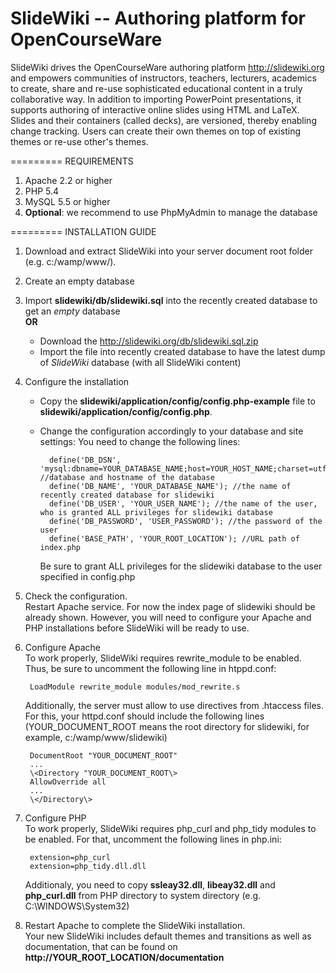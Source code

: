 SlideWiki -- Authoring platform for OpenCourseWare
=========
SlideWiki drives the OpenCourseWare authoring platform http://slidewiki.org and empowers communities of instructors, teachers, lecturers, academics to create, share and re-use sophisticated educational content in a truly collaborative way. In addition to importing PowerPoint presentations, it supports authoring of interactive online slides using HTML and LaTeX. Slides and their containers (called decks), are versioned, thereby enabling change tracking. Users can create their own themes on top of existing themes or re-use other's themes.

=========
REQUIREMENTS

1. Apache 2.2 or higher
2. PHP 5.4
3. MySQL 5.5 or higher
4. **Optional**: we recommend to use PhpMyAdmin to manage the database

=========
INSTALLATION GUIDE

1. Download and extract SlideWiki into your server document root folder (e.g. c:/wamp/www/). 

2. Create an empty database 

3. Import **slidewiki/db/slidewiki.sql** into the recently created database to get an *empty* database    
    **OR**
    + Download the http://slidewiki.org/db/slidewiki.sql.zip
    + Import the file into recently created database to have the latest dump of *SlideWiki* database (with all SlideWiki content)

4. Configure the installation 
    + Copy the **slidewiki/application/config/config.php-example** file to **slidewiki/application/config/config.php**.   
    + Change the configuration accordingly to your database and site settings:
        You need to change the following lines:

            define('DB_DSN', 'mysql:dbname=YOUR_DATABASE_NAME;host=YOUR_HOST_NAME;charset=utf8'); //database and hostname of the database
            define('DB_NAME', 'YOUR_DATABASE_NAME'); //the name of recently created database for slidewiki
            define('DB_USER', 'YOUR_USER_NAME'); //the name of the user, who is granted ALL privileges for slidewiki database
            define('DB_PASSWORD', 'USER_PASSWORD'); //the password of the user
            define('BASE_PATH', 'YOUR_ROOT_LOCATION'); //URL path of index.php 
            
        Be sure to grant ALL privileges for the slidewiki database to the user specified in config.php 

5. Check the configuration.     
    Restart Apache service. For now the index page of slidewiki should be already shown. However, you will need to configure your Apache and PHP installations before SlideWiki will be ready to use.   

6. Configure Apache   
    To work properly, SlideWiki requires rewrite_module to be enabled. Thus, be sure to uncomment the following line in htppd.conf:  
    
        LoadModule rewrite_module modules/mod_rewrite.s

    Additionally, the server must allow to use directives from .htaccess files. For this, your httpd.conf should include 
the following lines (YOUR_DOCUMENT_ROOT means the root directory for slidewiki, for example, c:/wamp/www/slidewiki)

        DocumentRoot "YOUR_DOCUMENT_ROOT"      
        ...      
        \<Directory "YOUR_DOCUMENT_ROOT\>      
        AllowOverride all   
        ...   
        \</Directory\> 

7. Configure PHP   
    To work properly, SlideWiki requires php_curl and php_tidy modules to be enabled. For that, uncomment the following
lines in php.ini:

        extension=php_curl      
        extension=php_tidy.dll.dll    

    Additionaly, you need to copy **ssleay32.dll**, **libeay32.dll** and **php_curl.dll** from PHP directory to system directory (e.g. C:\WINDOWS\System32)

8. Restart Apache to complete the SlideWiki installation.    
    Your new SlideWiki includes default themes and transitions as well as documentation, that can be found on **http://YOUR_ROOT_LOCATION/documentation**




